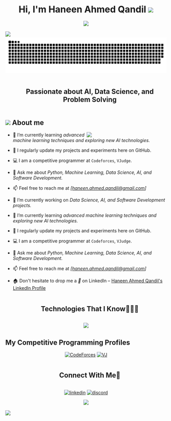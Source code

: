 

<!---
HaneenAhmedQandil/HaneenAhmedQandil is a ✨ special ✨ repository because its `README.md` (this file) appears on your GitHub profile.
You can click the Preview link to take a look at your changes.
--->
<h1 align="center">Hi, I'm Haneen Ahmed Qandil <img src="https://media.giphy.com/media/hvRJCLFzcasrR4ia7z/giphy.gif" width="35"></h1>
<p align="center">
  <a href="https://github.com/DenverCoder1/readme-typing-svg"><img src="https://readme-typing-svg.herokuapp.com?font=Time+New+Roman&color=%23C8BE25&size=25&center=true&vCenter=true&width=600&height=100&lines=AI+and+Data+Science+Enthusiast;AI+Student+at+BUE;Passionate+about+AI+Data+Science;and+Problem+Solving;Competitive+Programmer;Always+learning+new+things"></a>
</p>

<!--horizontal divider(gradiant)-->
<img src="https://user-images.githubusercontent.com/73097560/115834477-dbab4500-a447-11eb-908a-139a6edaec5c.gif">



<!--- snake -->
<div align="center">
  <img  src="https://github.com/1999AZZAR/1999AZZAR/blob/readme/resources/img/grid-snake.svg"
       alt="snake" /></a>
</div>


<!--h2 without bottom border-->
<div id="user-content-toc">
  <ul align="center">
    <summary><h2 style="display: inline-block">Passionate about AI, Data Science, and Problem Solving</h2></summary>
  </ul>
</div>

## <picture><img src = "https://github.com/7oSkaaa/7oSkaaa/blob/main/Images/about_me.gif?raw=true" width = 50px></picture> About me

<picture> <img align="right" src="https://media.giphy.com/media/ZFkfEcgBREFZC/giphy.gif" width = 250px></picture>


- 🌱 I’m currently learning *advanced machine learning techniques and exploring new AI technologies.*

- 📝 I regularly update my projects and experiments here on GitHub.

- :computer: I am a competitive programmer at `Codeforces`, `VJudge`.

- 💬 Ask me about *Python, Machine Learning, Data Science, AI, and Software Development.*

- 📫 Feel free to reach me at *[haneen.ahmed.qandil@gmail.com]*
<!--Intro start-->
- 🔭 I’m currently working on *Data Science, AI, and Software Development projects.*

- 🌱 I’m currently learning *advanced machine learning techniques and exploring new AI technologies.*

- 📝 I regularly update my projects and experiments here on GitHub.

- :computer: I am a competitive programmer at `Codeforces`, `VJudge`.

- 💬 Ask me about *Python, Machine Learning, Data Science, AI, and Software Development.*

- 📫 Feel free to reach me at *[haneen.ahmed.qandil@gmail.com]*

- 🏠 Don't hesitate to drop me a *👋* on LinkedIn – [Haneen Ahmed Qandil's LinkedIn Profile](https://www.linkedin.com/in/haneen-ahmed-qandil-97a415232/)
<!--Intro end-->






<!--h1 without bottom border-->
<div id="user-content-toc">
  <ul align="center">
    <summary><h2 style="display: inline-block">Technologies That I Know👨🏻‍💻</h2></summary>
  </ul>
</div>
<!--tech stack icons-->
<p align="center">
  <a href="https://skillicons.dev">
<img src="https://skillicons.dev/icons?i=python,cpp,java,js,angular,react,github,html,css,vscode,unity&perline=14" />  </a>
</p>


## My Competitive Programming Profiles
<p align="center">
  <a href="https://codeforces.com/profile/haneen220456"><img src="https://img.icons8.com/external-tal-revivo-shadow-tal-revivo/50/000000/external-codeforces-programming-competitions-and-contests-programming-community-logo-shadow-tal-revivo.png" alt="CodeForces"/></a>
	<a href="https://vjudge.net/user/haneen220456"><img src="https://vjudge.net/static/bundle/11b24ab2156955d8f3fa.ico" alt="VJ"/></a>
	
</p>

<!-- Connect with me -->
<!--h2 without bottom border-->
<div id="user-content-toc">
  <ul align="center">
    <summary><h2 style="display: inline-block">Connect With Me🤝</h2></summary>
  </ul>
</div>

<!--icons and links-->
<p align="center">
<a href="https://www.linkedin.com/in/haneen-ahmed-qandil-97a415232/" target="blank"><img align="center" src="https://user-images.githubusercontent.com/88904952/234979284-68c11d7f-1acc-4f0c-ac78-044e1037d7b0.png" alt="linkedin" height="50" width="50" /></a>
<a href="https://discordapp.com/users/900101979446063174" target="blank"><img align="center" src="https://user-images.githubusercontent.com/88904952/234982627-019fd336-6248-453c-9b05-97c13fd1d207.png" alt="discord" height="50" width="50" /></a>
</p>


<!--profile visit count-->
<div align="center">
  
[![](https://visitcount.itsvg.in/api?id=[YourGitHubUsername]&icon=3&color=6)](https://visitcount.itsvg.in)
  
</div>


<!--horizontal divider(gradiant)-->
<img src="https://user-images.githubusercontent.com/73097560/115834477-dbab4500-a447-11eb-908a-139a6edaec5c.gif">
